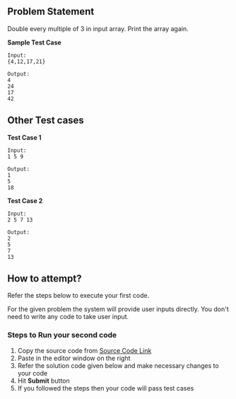 ## Problem Statement
Double every multiple of 3 in input array. Print the array again.

**Sample Test Case**
```
Input:
{4,12,17,21}

Output:
4 
24
17
42
```
## Other Test cases
**Test Case 1**
```
Input:
1 5 9

Output:
1
5
18
```
**Test Case 2**
```
Input:
2 5 7 13

Output:
2
5
7
13

```

## How to attempt?
Refer the steps below to execute your first code.

For the given problem the system will provide user inputs directly. You don't need to write any code to take user input.

### Steps to Run your second code
1. Copy the source code from [Source Code Link](https://raw.githubusercontent.com/Aartiarora22/Lab_assignments/main/Q6/T1/Main.java)
2. Paste in the editor window on the right
3. Refer the solution code given below and make necessary changes to your code
4. Hit **Submit** button
5. If you followed the steps then your code will pass test cases

